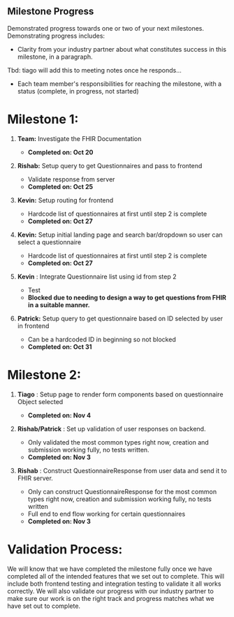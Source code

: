 ## Milestone Progress

Demonstrated progress towards one or two of your next milestones. Demonstrating progress includes:

- Clarity from your industry partner about what constitutes success in this milestone, in a paragraph.

Tbd: tiago will add this to meeting notes once he responds...

- Each team member's responsibilities for reaching the milestone, with a status (complete, in progress, not started)

# Milestone 1:

1. **Team:** Investigate the FHIR Documentation

   - **Completed on: Oct 20**

2. **Rishab:** Setup query to get Questionnaires and pass to frontend

   - Validate response from server
   - **Completed on: Oct 25**

3. **Kevin:** Setup routing for frontend

   - Hardcode list of questionnaires at first until step 2 is complete
   - **Completed on: Oct 27**

4. **Kevin:** Setup initial landing page and search bar/dropdown so user can select a questionnaire

   - Hardcode list of questionnaires at first until step 2 is complete
   - **Completed on: Oct 27**

5. **Kevin** : Integrate Questionnaire list using id from step 2

   - Test
   - **Blocked due to needing to design a way to get questions from FHIR in a suitable manner.**

6. **Patrick:** Setup query to get questionnaire based on ID selected by user in frontend

   - Can be a hardcoded ID in beginning so not blocked
   - **Completed on: Oct 31**

# Milestone 2:

1. **Tiago** : Setup page to render form components based on questionnaire Object selected

   - **Completed on: Nov 4**

2. **Rishab/Patrick** : Set up validation of user responses on backend.

   - Only validated the most common types right now, creation and submission working fully, no tests written.
   - **Completed on: Nov 3**

3. **Rishab** : Construct QuestionnaireResponse from user data and send it to FHIR server.

   - Only can construct QuestionnaireResponse for the most common types right now, creation and submission working fully, no tests written
   - Full end to end flow working for certain questionnaires
   - **Completed on: Nov 3**

# Validation Process:

We will know that we have completed the milestone fully once we have completed all of the intended features that we set out to complete. This will include both frontend testing and integration testing to validate it all works correctly. We will also validate our progress with our industry partner to make sure our work is on the right track and progress matches what we have set out to complete.
